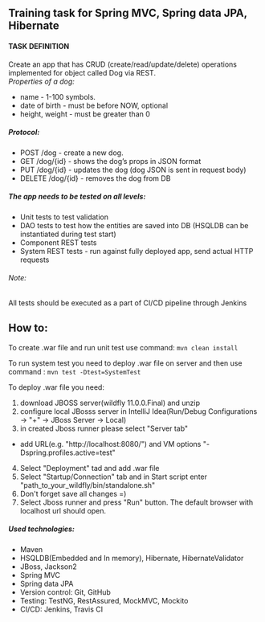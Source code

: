 ## **Training task for Spring MVC, Spring data JPA, Hibernate** ##
#### **TASK DEFINITION** ####

Create an app that has CRUD (create/read/update/delete) operations implemented for object called Dog via REST.<br>
_Properties of a dog:_

* name - 1-100 symbols.
* date of birth - must be before NOW, optional
* height, weight - must be greater than 0

<h5><i>Protocol:</i></h5>

* POST /dog - create a new dog.
* GET /dog/{id} - shows the dog’s props in JSON format
* PUT /dog/{id} - updates the dog (dog JSON is sent in request body)
* DELETE /dog/{id} - removes the dog from DB

<h5><i>The app needs to be tested on all levels:</i></h5>

 - Unit tests to test validation
 - DAO tests to test how the entities are saved into DB (HSQLDB can be instantiated during test start)
 - Component REST tests
 - System REST tests - run against fully deployed app, send actual HTTP requests

<h6><i>Note:</i></h6> All tests should be executed as a part of CI/CD pipeline through Jenkins

How to:
-------
To create .war file and run unit test use command: ``mvn clean install``

To run system test you need to deploy .war file on server and then use command : ``mvn test -Dtest=SystemTest``

To deploy .war file you need:
1) download JBOSS server(wildfly 11.0.0.Final) and unzip
2) configure local JBosss server in IntelliJ Idea(Run/Debug Configurations -> "+" -> JBoss Server -> Local)
3) in created Jboss runner please select "Server tab"
 - add URL(e.g. "http://localhost:8080/") and VM options "-Dspring.profiles.active=test"
4) Select "Deployment" tad and add .war file 
5) Select "Startup/Connection" tab and in Start script enter "path_to_your_wildfly/bin/standalone.sh"
6) Don't forget save all changes =)
7) Select Jboss runner and press "Run" button. The default browser with localhost url should open. 

<h5><i>Used technologies:</i></h5>

 - Maven
 - HSQLDB(Embedded and In memory), Hibernate, HibernateValidator
 - JBoss, Jackson2
 - Spring MVC
 - Spring data JPA
 - Version control: Git, GitHub
 - Testing: TestNG, RestAssured, MockMVC, Mockito
 - CI/CD: Jenkins, Travis CI
 
